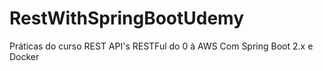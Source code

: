 # RestWithSpringBootUdemy
Práticas do curso REST API's RESTFul do 0 à AWS Com Spring Boot 2.x e Docker
